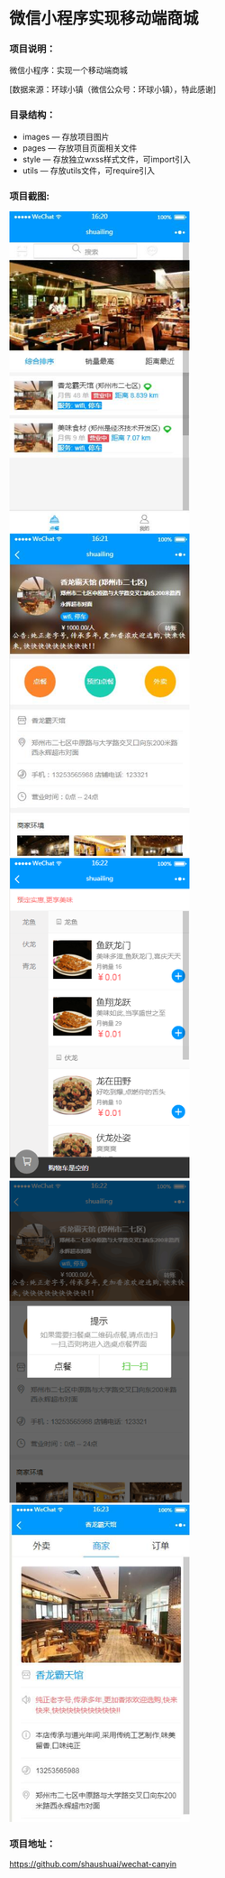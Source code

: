 # 微信小程序实现移动端商城
### 项目说明：
微信小程序：实现一个移动端商城  

[数据来源：环球小镇（微信公众号：环球小镇），特此感谢]

### 目录结构：
- images — 存放项目图片
- pages — 存放项目页面相关文件
- style — 存放独立wxss样式文件，可import引入
- utils — 存放utils文件，可require引入

### 项目截图:

<img src="https://github.com/shuashuai/wechat-canyin/blob/master/xiaoguo/1.jpg" width="320px" style="display:inline;">
    
<img src="https://github.com/shuashuai/wechat-canyin/blob/master/xiaoguo/2.jpg" width="320px" style="display:inline;">

<img src="https://github.com/shuashuai/wechat-canyin/blob/master/xiaoguo/3.png" width="320px" style="display:inline;">

<img src="https://github.com/shuashuai/wechat-canyin/blob/master/xiaoguo/4.png" width="320px" style="display:inline;">

<img src="https://github.com/shuashuai/wechat-canyin/blob/master/xiaoguo/5.jpg" width="320px" style="display:inline;">



### 项目地址：
https://github.com/shaushuai/wechat-canyin
